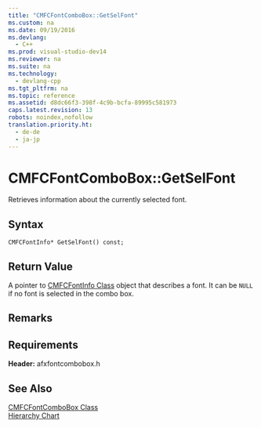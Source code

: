 ```yaml
---
title: "CMFCFontComboBox::GetSelFont"
ms.custom: na
ms.date: 09/19/2016
ms.devlang: 
  - C++
ms.prod: visual-studio-dev14
ms.reviewer: na
ms.suite: na
ms.technology: 
  - devlang-cpp
ms.tgt_pltfrm: na
ms.topic: reference
ms.assetid: d8dc66f3-398f-4c9b-bcfa-89995c581973
caps.latest.revision: 13
robots: noindex,nofollow
translation.priority.ht: 
  - de-de
  - ja-jp
---
```

# CMFCFontComboBox::GetSelFont
Retrieves information about the currently selected font.  
  
## Syntax  
  
```  
CMFCFontInfo* GetSelFont() const;  
```  
  
## Return Value  
 A pointer to [CMFCFontInfo Class](../vs140/CMFCFontInfo-Class.md) object that describes a font. It can be `NULL` if no font is selected in the combo box.  
  
## Remarks  
  
## Requirements  
 **Header:** afxfontcombobox.h  
  
## See Also  
 [CMFCFontComboBox Class](../vs140/CMFCFontComboBox-Class.md)   
 [Hierarchy Chart](../vs140/Hierarchy-Chart.md)